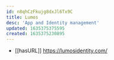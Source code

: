 ```yaml
---
id: n8qhCzFkujg8dxJl6Tx9C
title: Lumos
desc: 'App and Identity management'
updated: 1635375375595
created: 1635375230895
---
```


- [[hasURL]] https://lumosidentity.com/
